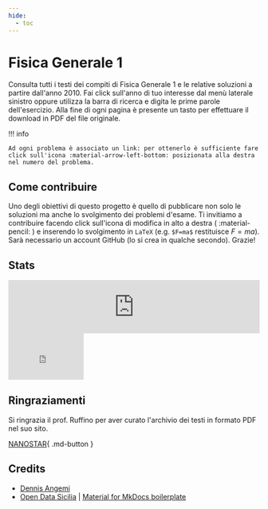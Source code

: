 ```yaml
---
hide:
  - toc
---
```


# Fisica Generale 1
Consulta tutti i testi dei compiti di Fisica Generale 1 e le relative soluzioni a partire dall'anno 2010. Fai click sull'anno di tuo interesse dal menù laterale sinistro oppure utilizza la barra di ricerca e digita le prime parole dell'esercizio. Alla fine di ogni pagina è presente un tasto per effettuare il download in PDF del file originale. 

!!! info

    Ad ogni problema è associato un link: per ottenerlo è sufficiente fare click sull'icona :material-arrow-left-bottom: posizionata alla destra nel numero del problema.


## Come contribuire
Uno degli obiettivi di questo progetto è quello di pubblicare non solo le soluzioni ma anche lo svolgimento dei problemi d'esame. Ti invitiamo a contribuire facendo click sull'icona di modifica in alto a destra ( :material-pencil: ) e inserendo lo svolgimento in `LaTeX` (e.g. `$F=ma$` restituisce $F=ma$). Sarà necessario un account GitHub (lo si crea in qualche secondo). Grazie!

## Stats
<iframe width="504" height="107" seamless frameborder="0" scrolling="no" src="https://docs.google.com/spreadsheets/d/e/2PACX-1vQEvRFl382ojo_NKLWIoLO03T_WwIKiHMCSeOiS_G_WFyjg6km2WwHBwqZ-mVORydQR4ckmKThjN_17/pubchart?oid=195186221&amp;format=interactive"></iframe>

<iframe width="151" height="93" seamless frameborder="0" scrolling="no" src="https://docs.google.com/spreadsheets/d/e/2PACX-1vQEvRFl382ojo_NKLWIoLO03T_WwIKiHMCSeOiS_G_WFyjg6km2WwHBwqZ-mVORydQR4ckmKThjN_17/pubchart?oid=1443313880&amp;format=interactive"></iframe>

## Ringraziamenti
Si ringrazia il prof. Ruffino per aver curato l'archivio dei testi in formato PDF nel suo sito. 

[NANOSTAR](https://nanostar.jimdofree.com/didattica-fisica-1/){ .md-button }

## Credits
- [Dennis Angemi](https://twitter.com/DennisAngemi)
- [Open Data Sicilia](http://opendatasicilia.it/) | [Material for MkDocs boilerplate](https://github.com/opendatasicilia/ods-mkdocs-material)
